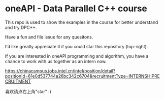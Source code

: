 # oneAPI - Data Parallel C++ course

This repo is used to show the examples in the course for better understand and try DPC++.

Have a fun and file issue for any quesitons.

I'd like greatly appreciate it if you could star this repository (top-right).

If you are interested in oneAPI programming and algorithm, you have a chance to work with us together as an intern now.

https://chinacampus.jobs.intel.cn/intel/position/detail?positionId=61e0d537744a26bc342c6704&recruitmentType=INTERNSHIPRECRUITMENT


喜欢请点右上角"star" :)
